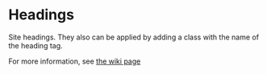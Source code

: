 # Headings

Site headings.
They also can be applied by adding a class with the name of the heading tag.

For more information, see [the wiki page](https://webgate.ec.europa.eu/CITnet/confluence/pages/viewpage.action?pageId=650250290#Typography..-Headlinesandheadings)
